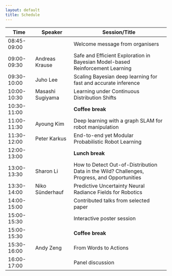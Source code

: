 ```yaml
---
layout: default
title: Schedule
---
```


| **Time**       | **Speaker**        | **Session/Title**                                                                 |
|------------|----------------|-------------------------------------------------------------------------------|
| 08:45-09:00|                | Welcome message from organisers                                                |
| 09:00-09:30| Andreas Krause | Safe and Efficient Exploration in Bayesian Model-based Reinforcement Learning |
| 09:30-10:00| Juho Lee       | Scaling Bayesian deep learning for fast and accurate inference                 |
| 10:00-10:30| Masashi Sugiyama | Learning under Continuous Distribution Shifts                                  |
| 10:30-11:00|                | **Coffee break**                                                                   |
| 11:00-11:30| Ayoung Kim     | Deep learning with a graph SLAM for robot manipulation                         |
| 11:30-12:00| Peter Karkus   | End-to-end yet Modular Probabilistic Robot Learning  |
| 12:00-13:00|                | **Lunch break**                                                                    |
| 13:00-13:30| Sharon Li      | How to Detect Out-of-Distribution Data in the Wild? Challenges, Progress, and Opportunities |
| 13:30-14:00| Niko Sünderhauf| Predictive Uncertainty Neural Radiance Fields for Robotics   |
| 14:00-15:00|                | Contributed talks from selected paper                                          |
| 15:00-15:30|                | Interactive poster session                                                     |
| 15:00-15:30|                | **Coffee break**                                                                   |
| 15:30-16:00| Andy Zeng      | From Words to Actions                                                          |
| 16:00-17:00|                | Panel discussion                                                               |
